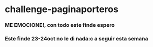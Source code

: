# challenge-paginaporteros
### ME EMOCIONE!, con todo este finde espero
### Este finde 23-24oct no le di nada:c a seguir esta semana